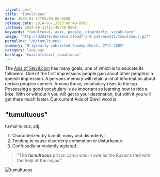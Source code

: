 ```yaml
---
layout: post
title: "Tumultuous"
date: 2005-03-27T00:00:00-0600
release_date: 2014-08-13T13:45:49-0500
lastmod: 2014-08-13T13:45:49-0500
keywords: "tumultuous, axis, people, disorderly, vocabulary"
image: "http://d3e878vmunx8cm.cloudfront.net/assets/tumultuous.gif"
permalink: "/p/tumultuous"
summary: "Originally published Sunday March, 27th 2005"
category: language
hashtag: "#axisofstevil_tumultuous"
---
```


[id_1]: http://d3e878vmunx8cm.cloudfront.net/assets/tumultuous.gif "tumultuous"
The [Axis of Stevil.com](/ "Axis of Stevil.com") has many goals, one of which is to educate its followers. One of the first impressions people gain about other people is a speech impression. A persons memory will retain a lot of information about certain peoples speech. Among those, vocabulary rises to the top. Possessing a good vocabulary is as important as learning how to ride a bike. With or without it you will get to your destination, but with it you will get there much faster. Our current Axis of Stevil word is

## "tumultuous" ##

tu·mul·tu·ous; adj.

1. Characterized by tumult; noisy and disorderly:
2. Tending to cause disorderly commotion or disturbance.
3. Confusedly or violently agitated.

> "The ***tumultuous*** prison camp was in awe as the Ruxpins fled with the help of the ninjas."

![tumultuous][id_1]
